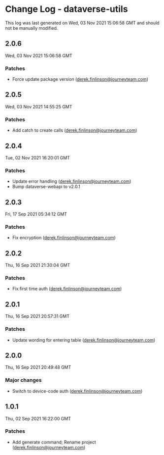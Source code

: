 # Change Log - dataverse-utils

This log was last generated on Wed, 03 Nov 2021 15:06:58 GMT and should not be manually modified.

<!-- Start content -->

## 2.0.6

Wed, 03 Nov 2021 15:06:58 GMT

### Patches

- Force update package version (derek.finlinson@journeyteam.com)

## 2.0.5

Wed, 03 Nov 2021 14:55:25 GMT

### Patches

- Add catch to create calls (derek.finlinson@journeyteam.com)

## 2.0.4

Tue, 02 Nov 2021 16:20:01 GMT

### Patches

- Update error handling (derek.finlinson@journeyteam.com)
- Bump dataverse-webapi to v2.0.1

## 2.0.3

Fri, 17 Sep 2021 05:34:12 GMT

### Patches

- Fix encryption (derek.finlinson@journeyteam.com)

## 2.0.2

Thu, 16 Sep 2021 21:30:04 GMT

### Patches

- Fix first time auth (derek.finlinson@journeyteam.com)

## 2.0.1

Thu, 16 Sep 2021 20:57:31 GMT

### Patches

- Update wording for entering table (derek.finlinson@journeyteam.com)

## 2.0.0

Thu, 16 Sep 2021 20:49:48 GMT

### Major changes

- Switch to device-code auth (derek.finlinson@journeyteam.com)

## 1.0.1

Thu, 02 Sep 2021 16:22:00 GMT

### Patches

- Add generate command; Rename project (derek.finlinson@journeyteam.com)
